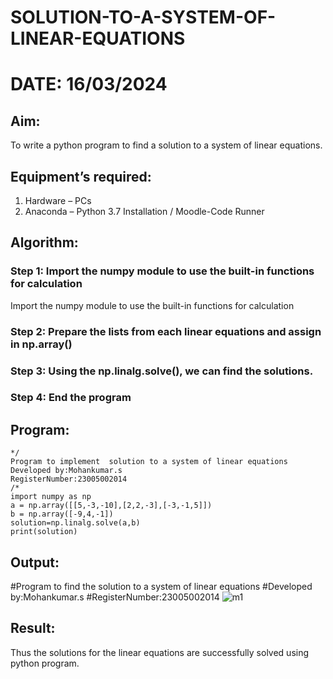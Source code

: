 # SOLUTION-TO-A-SYSTEM-OF-LINEAR-EQUATIONS
# DATE: 16/03/2024
## Aim:
To write a python program to find a solution to a system of linear equations.
## Equipment’s required:
1. 	Hardware – PCs
2. 	Anaconda – Python 3.7 Installation / Moodle-Code Runner
## Algorithm:
### Step 1: Import the numpy module to use the built-in functions for calculation
Import the numpy module to use the built-in functions for calculation
### Step 2: Prepare the lists from each linear equations and assign in np.array()
### Step 3: Using the np.linalg.solve(), we can find the solutions.
### Step 4: End the program
## Program:
```
*/
Program to implement  solution to a system of linear equations
Developed by:Mohankumar.s
RegisterNumber:23005002014
/*
import numpy as np
a = np.array([[5,-3,-10],[2,2,-3],[-3,-1,5]])
b = np.array([-9,4,-1])
solution=np.linalg.solve(a,b)
print(solution)
```
## Output:
#Program to find the solution to a system of linear equations
#Developed by:Mohankumar.s
#RegisterNumber:23005002014
![m1](https://github.com/MohanKumar755/-SOLUTION-TO-A-SYSTEM-OF-LINEAR-EQUATIONS/assets/146155007/c23aeee6-a29f-4385-91b8-c7aadc57e5c4)



## Result: 
Thus the solutions for the linear equations are successfully solved using python program.
